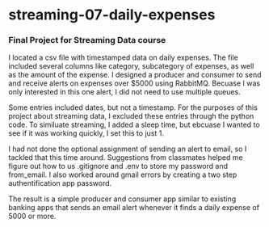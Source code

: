 # streaming-07-daily-expenses
### Final Project for Streaming Data course

I located a csv file with timestamped data on daily expenses. The file included several columns like category, subcategory of expenses, as well as the amount of the expense. I designed a producer and consumer to send and receive alerts on expenses over $5000 using RabbitMQ. Becuase I was only interested in this one alert, I did not need to use multiple queues.

Some entries included dates, but not a timestamp. For the purposes of this project about streaming data, I excluded these entries through the python code. To similuate streaming, I added a sleep time, but ebcuase I wanted to see if it was working quickly, I set this to just 1.

I had not done the optional assignment of sending an alert to email, so I tackled that this time around. Suggestions from classmates helped me figure out how to us .gitignore and .env to store my password and from_email. I also worked around gmail errors by creating a two step authentification app password.

The result is a simple producer and consumer app similar to existing banking apps that sends an email alert whenever it finds a daily expense of 5000 or more.


